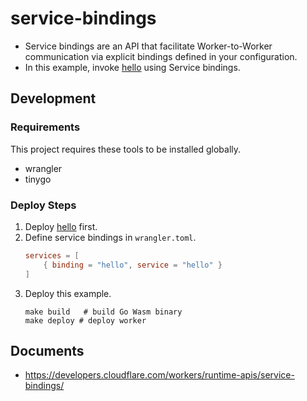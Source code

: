 # service-bindings

- Service bindings are an API that facilitate Worker-to-Worker communication via explicit bindings defined in your configuration.
- In this example, invoke [hello](https://github.com/syumai/workers/tree/main/_examples/hello) using Service bindings.

## Development

### Requirements

This project requires these tools to be installed globally.

* wrangler
* tinygo

### Deploy Steps

1. Deploy [hello](https://github.com/syumai/workers/tree/main/_examples/hello) first.
2. Define service bindings in `wrangler.toml`.
    ```toml
    services = [
        { binding = "hello", service = "hello" }
    ]
    ```
3. Deploy this example.
    ```
    make build   # build Go Wasm binary
    make deploy # deploy worker
    ```

## Documents

- https://developers.cloudflare.com/workers/runtime-apis/service-bindings/